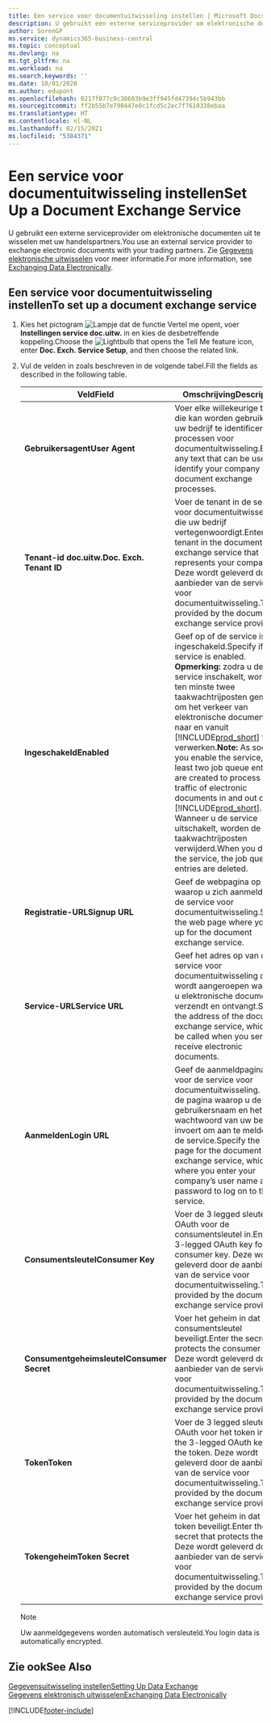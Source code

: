 ```yaml
---
title: Een service voor documentuitwisseling instellen | Microsoft Docs
description: U gebruikt een externe serviceprovider om elektronische documenten uit te wisselen met uw handelspartners.
author: SorenGP
ms.service: dynamics365-business-central
ms.topic: conceptual
ms.devlang: na
ms.tgt_pltfrm: na
ms.workload: na
ms.search.keywords: ''
ms.date: 10/01/2020
ms.author: edupont
ms.openlocfilehash: 0217f077c9c38603b9e3ff945fd47394c5b943bb
ms.sourcegitcommit: ff2b55b7e790447e0c1fcd5c2ec7f7610338ebaa
ms.translationtype: HT
ms.contentlocale: nl-NL
ms.lasthandoff: 02/15/2021
ms.locfileid: "5384371"
---
```

# <a name="set-up-a-document-exchange-service"></a><span data-ttu-id="d581e-103">Een service voor documentuitwisseling instellen</span><span class="sxs-lookup"><span data-stu-id="d581e-103">Set Up a Document Exchange Service</span></span>
<span data-ttu-id="d581e-104">U gebruikt een externe serviceprovider om elektronische documenten uit te wisselen met uw handelspartners.</span><span class="sxs-lookup"><span data-stu-id="d581e-104">You use an external service provider to exchange electronic documents with your trading partners.</span></span> <span data-ttu-id="d581e-105">Zie [Gegevens elektronische uitwisselen](across-data-exchange.md) voor meer informatie.</span><span class="sxs-lookup"><span data-stu-id="d581e-105">For more information, see [Exchanging Data Electronically](across-data-exchange.md).</span></span>  

## <a name="to-set-up-a-document-exchange-service"></a><span data-ttu-id="d581e-106">Een service voor documentuitwisseling instellen</span><span class="sxs-lookup"><span data-stu-id="d581e-106">To set up a document exchange service</span></span>  
1. <span data-ttu-id="d581e-107">Kies het pictogram ![Lampje dat de functie Vertel me opent](media/ui-search/search_small.png "Vertel me wat u wilt doen"), voer **Instellingen service doc.uitw.** in en kies de desbetreffende koppeling.</span><span class="sxs-lookup"><span data-stu-id="d581e-107">Choose the ![Lightbulb that opens the Tell Me feature](media/ui-search/search_small.png "Tell me what you want to do") icon, enter **Doc. Exch. Service Setup**, and then choose the related link.</span></span>  
2. <span data-ttu-id="d581e-108">Vul de velden in zoals beschreven in de volgende tabel.</span><span class="sxs-lookup"><span data-stu-id="d581e-108">Fill the fields as described in the following table.</span></span>  

    |<span data-ttu-id="d581e-109">Veld</span><span class="sxs-lookup"><span data-stu-id="d581e-109">Field</span></span>|<span data-ttu-id="d581e-110">Omschrijving</span><span class="sxs-lookup"><span data-stu-id="d581e-110">Description</span></span>|  
    |---------------------------------|---------------------------------------|  
    |<span data-ttu-id="d581e-111">**Gebruikersagent**</span><span class="sxs-lookup"><span data-stu-id="d581e-111">**User Agent**</span></span>|<span data-ttu-id="d581e-112">Voer elke willekeurige tekst in die kan worden gebruikt om uw bedrijf te identificeren in processen voor documentuitwisseling.</span><span class="sxs-lookup"><span data-stu-id="d581e-112">Enter any text that can be used to identify your company in document exchange processes.</span></span>|  
    |<span data-ttu-id="d581e-113">**Tenant-id doc.uitw.**</span><span class="sxs-lookup"><span data-stu-id="d581e-113">**Doc. Exch. Tenant ID**</span></span>|<span data-ttu-id="d581e-114">Voer de tenant in de service voor documentuitwisseling in die uw bedrijf vertegenwoordigt.</span><span class="sxs-lookup"><span data-stu-id="d581e-114">Enter the tenant in the document exchange service that represents your company.</span></span> <span data-ttu-id="d581e-115">Deze wordt geleverd door de aanbieder van de service voor documentuitwisseling.</span><span class="sxs-lookup"><span data-stu-id="d581e-115">This is provided by the document exchange service provider.</span></span>|  
    |<span data-ttu-id="d581e-116">**Ingeschakeld**</span><span class="sxs-lookup"><span data-stu-id="d581e-116">**Enabled**</span></span>|<span data-ttu-id="d581e-117">Geef op of de service is ingeschakeld.</span><span class="sxs-lookup"><span data-stu-id="d581e-117">Specify if the service is enabled.</span></span> <span data-ttu-id="d581e-118">**Opmerking:** zodra u de service inschakelt, worden ten minste twee taakwachtrijposten gemaakt om het verkeer van elektronische documenten naar en vanuit [!INCLUDE[prod_short](includes/prod_short.md)] te verwerken.</span><span class="sxs-lookup"><span data-stu-id="d581e-118">**Note:**  As soon as you enable the service, at least two job queue entries are created to process the traffic of electronic documents in and out of [!INCLUDE[prod_short](includes/prod_short.md)].</span></span> <span data-ttu-id="d581e-119">Wanneer u de service uitschakelt, worden de taakwachtrijposten verwijderd.</span><span class="sxs-lookup"><span data-stu-id="d581e-119">When you disable the service, the job queue entries are deleted.</span></span>|  
    |<span data-ttu-id="d581e-120">**Registratie-URL**</span><span class="sxs-lookup"><span data-stu-id="d581e-120">**Signup URL**</span></span>|<span data-ttu-id="d581e-121">Geef de webpagina op waarop u zich aanmeldt voor de service voor documentuitwisseling.</span><span class="sxs-lookup"><span data-stu-id="d581e-121">Specify the web page where you sign up for the document exchange service.</span></span>|  
    |<span data-ttu-id="d581e-122">**Service-URL**</span><span class="sxs-lookup"><span data-stu-id="d581e-122">**Service URL**</span></span>|<span data-ttu-id="d581e-123">Geef het adres op van de service voor documentuitwisseling die wordt aangeroepen wanneer u elektronische documenten verzendt en ontvangt.</span><span class="sxs-lookup"><span data-stu-id="d581e-123">Specify the address of the document exchange service, which will be called when you send and receive electronic documents.</span></span>|  
    |<span data-ttu-id="d581e-124">**Aanmelden**</span><span class="sxs-lookup"><span data-stu-id="d581e-124">**Login URL**</span></span>|<span data-ttu-id="d581e-125">Geef de aanmeldpagina op voor de service voor documentuitwisseling. Dit is de pagina waarop u de gebruikersnaam en het wachtwoord van uw bedrijf invoert om aan te melden bij de service.</span><span class="sxs-lookup"><span data-stu-id="d581e-125">Specify the logon page for the document exchange service, which is where you enter your company’s user name and password to log on to the service.</span></span>|  
    |<span data-ttu-id="d581e-126">**Consumentsleutel**</span><span class="sxs-lookup"><span data-stu-id="d581e-126">**Consumer Key**</span></span>|<span data-ttu-id="d581e-127">Voer de 3 legged sleutel voor OAuth voor de consumentsleutel in.</span><span class="sxs-lookup"><span data-stu-id="d581e-127">Enter the 3-legged OAuth key for the consumer key.</span></span> <span data-ttu-id="d581e-128">Deze wordt geleverd door de aanbieder van de service voor documentuitwisseling.</span><span class="sxs-lookup"><span data-stu-id="d581e-128">This is provided by the document exchange service provider.</span></span>|  
    |<span data-ttu-id="d581e-129">**Consumentgeheimsleutel**</span><span class="sxs-lookup"><span data-stu-id="d581e-129">**Consumer Secret**</span></span>|<span data-ttu-id="d581e-130">Voer het geheim in dat de consumentsleutel beveiligt.</span><span class="sxs-lookup"><span data-stu-id="d581e-130">Enter the secret that protects the consumer key.</span></span> <span data-ttu-id="d581e-131">Deze wordt geleverd door de aanbieder van de service voor documentuitwisseling.</span><span class="sxs-lookup"><span data-stu-id="d581e-131">This is provided by the document exchange service provider.</span></span>|  
    |<span data-ttu-id="d581e-132">**Token**</span><span class="sxs-lookup"><span data-stu-id="d581e-132">**Token**</span></span>|<span data-ttu-id="d581e-133">Voer de 3 legged sleutel voor OAuth voor het token in.</span><span class="sxs-lookup"><span data-stu-id="d581e-133">Enter the 3-legged OAuth key for the token.</span></span> <span data-ttu-id="d581e-134">Deze wordt geleverd door de aanbieder van de service voor documentuitwisseling.</span><span class="sxs-lookup"><span data-stu-id="d581e-134">This is provided by the document exchange service provider.</span></span>|  
    |<span data-ttu-id="d581e-135">**Tokengeheim**</span><span class="sxs-lookup"><span data-stu-id="d581e-135">**Token Secret**</span></span>|<span data-ttu-id="d581e-136">Voer het geheim in dat het token beveiligt.</span><span class="sxs-lookup"><span data-stu-id="d581e-136">Enter the secret that protects the token.</span></span> <span data-ttu-id="d581e-137">Deze wordt geleverd door de aanbieder van de service voor documentuitwisseling.</span><span class="sxs-lookup"><span data-stu-id="d581e-137">This is provided by the document exchange service provider.</span></span>|  

    > [!NOTE]  
    > <span data-ttu-id="d581e-138">Uw aanmeldgegevens worden automatisch versleuteld.</span><span class="sxs-lookup"><span data-stu-id="d581e-138">You login data is automatically encrypted.</span></span>

## <a name="see-also"></a><span data-ttu-id="d581e-139">Zie ook</span><span class="sxs-lookup"><span data-stu-id="d581e-139">See Also</span></span>  
[<span data-ttu-id="d581e-140">Gegevensuitwisseling instellen</span><span class="sxs-lookup"><span data-stu-id="d581e-140">Setting Up Data Exchange</span></span>](across-set-up-data-exchange.md)  
[<span data-ttu-id="d581e-141">Gegevens elektronisch uitwisselen</span><span class="sxs-lookup"><span data-stu-id="d581e-141">Exchanging Data Electronically</span></span>](across-data-exchange.md)


[!INCLUDE[footer-include](includes/footer-banner.md)]